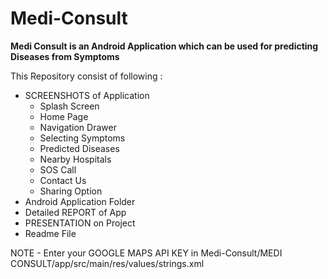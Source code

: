 # Medi-Consult

<b>Medi Consult is an Android Application which can be used for predicting Diseases from Symptoms</b>

This Repository consist of following :

-   SCREENSHOTS of Application
    -   Splash Screen
    -   Home Page
    -   Navigation Drawer
    -   Selecting Symptoms
    -   Predicted Diseases
    -   Nearby Hospitals
    -   SOS Call
    -   Contact Us 
    -   Sharing Option
-   Android Application Folder
-   Detailed REPORT of App
-   PRESENTATION on Project
-   Readme File 


NOTE - Enter your GOOGLE MAPS API KEY in
Medi-Consult/MEDI CONSULT/app/src/main/res/values/strings.xml
